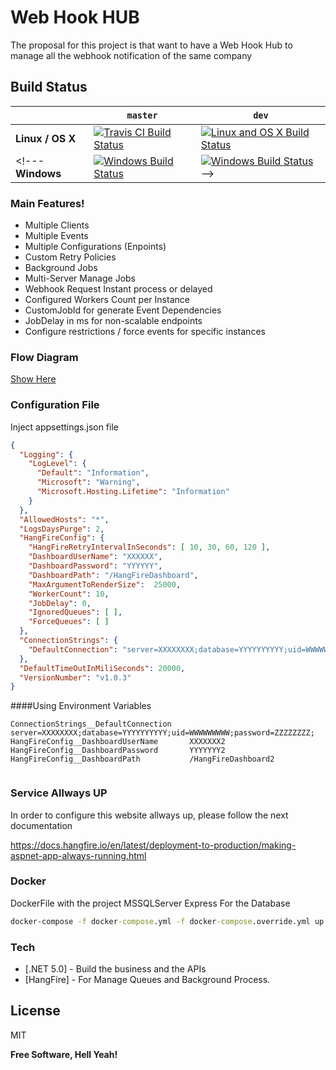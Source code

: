 # Web Hook HUB
The proposal for this project is that want to have a Web Hook Hub to manage all the webhook notification of the same company

## Build Status

&nbsp; | `master` | `dev`
--- | --- | --- 
**Linux / OS X** | [![Travis CI Build Status](https://travis-ci.com/gmoreno90/webhookhub.svg?branch=main)](https://travis-ci.com/github/gmoreno90/webhookhub) | [![Linux and OS X Build Status](https://travis-ci.com/gmoreno90/webhookhub.svg?branch=develop)](https://travis-ci.com/github/gmoreno90/webhookhub)
<!---**Windows** | [![Windows Build Status](https://ci.appveyor.com/api/projects/status/70m632jkycqpnsp9/branch/master?svg=true)](https://ci.appveyor.com/project/odinserj/hangfire-525)  | [![Windows Build Status](https://ci.appveyor.com/api/projects/status/70m632jkycqpnsp9/branch/dev?svg=true)](https://ci.appveyor.com/project/odinserj/hangfire-525) -->

### Main Features!
- Multiple Clients
- Multiple Events
- Multiple Configurations (Enpoints)
- Custom Retry Policies
- Background Jobs
- Multi-Server Manage Jobs
- Webhook Request Instant process or delayed
- Configured Workers Count per Instance
- CustomJobId for generate Event Dependencies
- JobDelay in ms for non-scalable endpoints
- Configure restrictions / force events for specific instances

### Flow Diagram

[Show Here](https://sequencediagram.org/index.html#initialData=C4S2BsFMAIHVIEbQBIHtUGsUFUBCAofXAQwGMMBRAOwBMBaAPniTUx1wC4AFAeQGUAKtAAixYMWgAKANQBhcCEhVgs1DRjToFAG5KVayAEp8zFOizI8jU6wt4OWqgEcArpDdxEtgM7QASpCukN7A3iaIZmyWuHSMJOTUNBwAMiAh0KgAZtAAim5uvgCSwmH4ALxl8RgA5gBOqC600Fz1pMHeFeEs5uyMkgDMholcqCDKAIzcqOmi4l2RdjEMA0O0I2PAAExTM2LE87a9y4PDo8oAdJc7wCJ7QA)


### Configuration File
Inject appsettings.json file
```json
{
  "Logging": {
    "LogLevel": {
      "Default": "Information",
      "Microsoft": "Warning",
      "Microsoft.Hosting.Lifetime": "Information"
    }
  },
  "AllowedHosts": "*",
  "LogsDaysPurge": 2,
  "HangFireConfig": {
    "HangFireRetryIntervalInSeconds": [ 10, 30, 60, 120 ],
    "DashboardUserName": "XXXXXX",
    "DashboardPassword": "YYYYYY",
    "DashboardPath": "/HangFireDashboard",
	"MaxArgumentToRenderSize":  25000,
	"WorkerCount": 10,
    "JobDelay": 0,
    "IgnoredQueues": [ ],
    "ForceQueues": [ ]
  },
  "ConnectionStrings": {
    "DefaultConnection": "server=XXXXXXXX;database=YYYYYYYYYY;uid=WWWWWWWWW;password=ZZZZZZZZ;"
  },
  "DefaultTimeOutInMiliSeconds": 20000,
  "VersionNumber": "v1.0.3" 
}
```

####Using Environment Variables 

```
ConnectionStrings__DefaultConnection 	server=XXXXXXXX;database=YYYYYYYYYY;uid=WWWWWWWWW;password=ZZZZZZZZ;
HangFireConfig__DashboardUserName		XXXXXXX2
HangFireConfig__DashboardPassword		YYYYYYY2
HangFireConfig__DashboardPath			/HangFireDashboard2
	
```



### Service Allways UP

In order to configure this website allways up, please follow the next documentation

https://docs.hangfire.io/en/latest/deployment-to-production/making-aspnet-app-always-running.html


### Docker

DockerFile with the project
MSSQLServer Express For the Database

```cmd
docker-compose -f docker-compose.yml -f docker-compose.override.yml up --build
```


### Tech


* [.NET 5.0] - Build the business and the APIs
* [HangFire] - For Manage Queues and Background Process.


License
----

MIT

**Free Software, Hell Yeah!**
